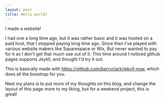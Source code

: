 ```yaml
---
layout: post
title: Hello world!
---
```


I made a website! 

I had one a long time ago, but it was rather basic and it was hosted on a paid host, that I stopped paying long time ago. Since then I've played with various website makers like Squarespace or Wix, But never wanted to pay for it as I don't get that much use out of it. This time around I noticed github pages supports Jeykll, and thought I'd try it out. 

This is basically made with https://github.com/barryclark/jekyll-now, which does all the boostrap for you. 

Next my plans is to put more of my thoughts on this blog, and change the layout of this page more to my liking, but for a weekend project, this is great!


